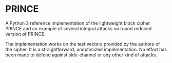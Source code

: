 # PRINCE
A Python 3 reference implementation of the lightweight block cipher PRINCE and an example of several integral attacks on round reduced version of PRINCE.

The implementation works on the test vectors provided by the authors of the cipher. It is a straightforward, unoptimized implementation.
No effort has been made to defend against side-channel or any other kind of attacks.
